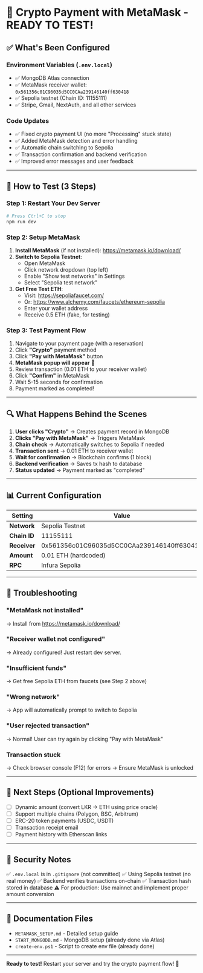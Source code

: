 # 🎉 Crypto Payment with MetaMask - READY TO TEST!

## ✅ What's Been Configured

### Environment Variables (`.env.local`)
- ✅ MongoDB Atlas connection
- ✅ MetaMask receiver wallet: `0x561356c01C96035d5CC0CAa239146140ff630418`
- ✅ Sepolia testnet (Chain ID: 11155111)
- ✅ Stripe, Gmail, NextAuth, and all other services

### Code Updates
- ✅ Fixed crypto payment UI (no more "Processing" stuck state)
- ✅ Added MetaMask detection and error handling
- ✅ Automatic chain switching to Sepolia
- ✅ Transaction confirmation and backend verification
- ✅ Improved error messages and user feedback

---

## 🚀 How to Test (3 Steps)

### Step 1: Restart Your Dev Server
```bash
# Press Ctrl+C to stop
npm run dev
```

### Step 2: Setup MetaMask
1. **Install MetaMask** (if not installed): https://metamask.io/download/
2. **Switch to Sepolia Testnet**:
   - Open MetaMask
   - Click network dropdown (top left)
   - Enable "Show test networks" in Settings
   - Select "Sepolia test network"
3. **Get Free Test ETH**:
   - Visit: https://sepoliafaucet.com/
   - Or: https://www.alchemy.com/faucets/ethereum-sepolia
   - Enter your wallet address
   - Receive 0.5 ETH (fake, for testing)

### Step 3: Test Payment Flow
1. Navigate to your payment page (with a reservation)
2. Click **"Crypto"** payment method
3. Click **"Pay with MetaMask"** button
4. **MetaMask popup will appear** 🎉
5. Review transaction (0.01 ETH to your receiver wallet)
6. Click **"Confirm"** in MetaMask
7. Wait 5-15 seconds for confirmation
8. Payment marked as completed!

---

## 🔍 What Happens Behind the Scenes

1. **User clicks "Crypto"** → Creates payment record in MongoDB
2. **Clicks "Pay with MetaMask"** → Triggers MetaMask
3. **Chain check** → Automatically switches to Sepolia if needed
4. **Transaction sent** → 0.01 ETH to receiver wallet
5. **Wait for confirmation** → Blockchain confirms (1 block)
6. **Backend verification** → Saves tx hash to database
7. **Status updated** → Payment marked as "completed"

---

## 📊 Current Configuration

| Setting | Value |
|---------|-------|
| **Network** | Sepolia Testnet |
| **Chain ID** | 11155111 |
| **Receiver** | 0x561356c01C96035d5CC0CAa239146140ff630418 |
| **Amount** | 0.01 ETH (hardcoded) |
| **RPC** | Infura Sepolia |

---

## 🐛 Troubleshooting

### "MetaMask not installed"
→ Install from https://metamask.io/download/

### "Receiver wallet not configured"
→ Already configured! Just restart dev server.

### "Insufficient funds"
→ Get free Sepolia ETH from faucets (see Step 2 above)

### "Wrong network"
→ App will automatically prompt to switch to Sepolia

### "User rejected transaction"
→ Normal! User can try again by clicking "Pay with MetaMask"

### Transaction stuck
→ Check browser console (F12) for errors
→ Ensure MetaMask is unlocked

---

## 🎯 Next Steps (Optional Improvements)

- [ ] Dynamic amount (convert LKR → ETH using price oracle)
- [ ] Support multiple chains (Polygon, BSC, Arbitrum)
- [ ] ERC-20 token payments (USDC, USDT)
- [ ] Transaction receipt email
- [ ] Payment history with Etherscan links

---

## 🔐 Security Notes

✅ `.env.local` is in `.gitignore` (not committed)
✅ Using Sepolia testnet (no real money)
✅ Backend verifies transactions on-chain
✅ Transaction hash stored in database
⚠️ For production: Use mainnet and implement proper amount conversion

---

## 📖 Documentation Files

- `METAMASK_SETUP.md` - Detailed setup guide
- `START_MONGODB.md` - MongoDB setup (already done via Atlas)
- `create-env.ps1` - Script to create env file (already done)

---

**Ready to test!** Restart your server and try the crypto payment flow! 🚀
